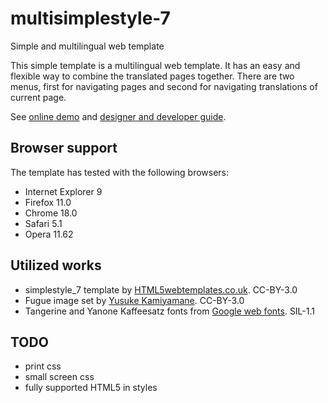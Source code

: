 multisimplestyle-7
==================
Simple and multilingual web template

This simple template is a multilingual web template. It has an easy and flexible
way to combine the translated pages together. There are two menus, first for
navigating pages and second for navigating translations of current page.

See [online demo](http://pingo.viuhka.fi/multisimplestyle-7.html) and
[designer and developer guide](https://github.com/jukkah/multisimplestyle-7/wiki/Designer-and-developer-guide).

Browser support
---------------
The template has tested with the following browsers:

* Internet Explorer 9
* Firefox 11.0
* Chrome 18.0
* Safari 5.1
* Opera 11.62

Utilized works
--------------
* simplestyle_7 template by [HTML5webtemplates.co.uk](http://www.html5webtemplates.co.uk/). CC-BY-3.0
* Fugue image set by [Yusuke Kamiyamane](http://p.yusukekamiyamane.com/). CC-BY-3.0
* Tangerine and Yanone Kaffeesatz fonts from [Google web fonts](http://www.google.com/webfonts). SIL-1.1

TODO
----
* print css
* small screen css
* fully supported HTML5 in styles